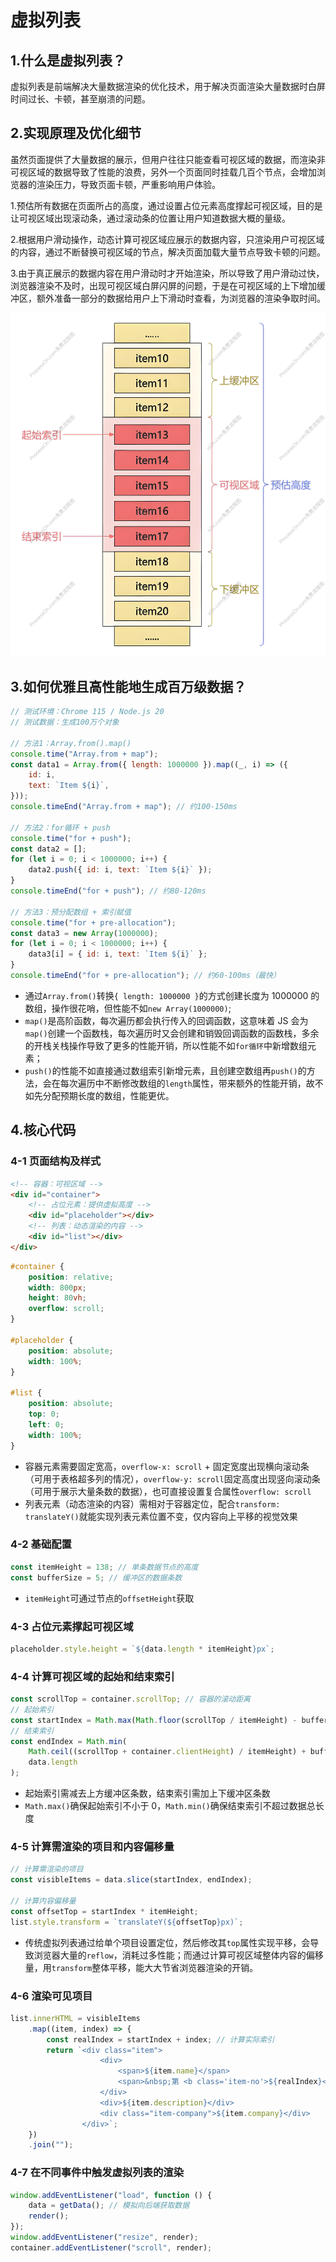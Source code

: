 # 虚拟列表

## 1.什么是虚拟列表？

虚拟列表是前端解决大量数据渲染的优化技术，用于解决页面渲染大量数据时白屏时间过长、卡顿，甚至崩溃的问题。

## 2.实现原理及优化细节

虽然页面提供了大量数据的展示，但用户往往只能查看可视区域的数据，而渲染非可视区域的数据导致了性能的浪费，另外一个页面同时挂载几百个节点，会增加浏览器的渲染压力，导致页面卡顿，严重影响用户体验。

1.预估所有数据在页面所占的高度，通过设置占位元素高度撑起可视区域，目的是让可视区域出现滚动条，通过滚动条的位置让用户知道数据大概的量级。

2.根据用户滑动操作，动态计算可视区域应展示的数据内容，只渲染用户可视区域的内容，通过不断替换可视区域的节点，解决页面加载大量节点导致卡顿的问题。

3.由于真正展示的数据内容在用户滑动时才开始渲染，所以导致了用户滑动过快，浏览器渲染不及时，出现可视区域白屏闪屏的问题，于是在可视区域的上下增加缓冲区，额外准备一部分的数据给用户上下滑动时查看，为浏览器的渲染争取时间。

![虚拟列表示意图](./虚拟列表01.png)

## 3.如何优雅且高性能地生成百万级数据？

```js
// 测试环境：Chrome 115 / Node.js 20
// 测试数据：生成100万个对象

// 方法1：Array.from().map()
console.time("Array.from + map");
const data1 = Array.from({ length: 1000000 }).map((_, i) => ({
	id: i,
	text: `Item ${i}`,
}));
console.timeEnd("Array.from + map"); // 约100-150ms

// 方法2：for循环 + push
console.time("for + push");
const data2 = [];
for (let i = 0; i < 1000000; i++) {
	data2.push({ id: i, text: `Item ${i}` });
}
console.timeEnd("for + push"); // 约80-120ms

// 方法3：预分配数组 + 索引赋值
console.time("for + pre-allocation");
const data3 = new Array(1000000);
for (let i = 0; i < 1000000; i++) {
	data3[i] = { id: i, text: `Item ${i}` };
}
console.timeEnd("for + pre-allocation"); // 约60-100ms（最快）
```

- 通过`Array.from()`转换`{ length: 1000000 }`的方式创建长度为 1000000 的数组，操作很花哨，但性能不如`new Array(1000000)`;
- `map()`是高阶函数，每次遍历都会执行传入的回调函数，这意味着 JS 会为`map()`创建一个函数栈，每次遍历时又会创建和销毁回调函数的函数栈，多余的开栈关栈操作导致了更多的性能开销，所以性能不如`for循环`中新增数组元素；
- `push()`的性能不如直接通过数组索引新增元素，且创建空数组再`push()`的方法，会在每次遍历中不断修改数组的`length`属性，带来额外的性能开销，故不如先分配预期长度的数组，性能更优。

## 4.核心代码

### 4-1 页面结构及样式

```html
<!-- 容器：可视区域 -->
<div id="container">
	<!-- 占位元素：提供虚拟高度 -->
	<div id="placeholder"></div>
	<!-- 列表：动态渲染的内容 -->
	<div id="list"></div>
</div>
```

```css
#container {
	position: relative;
	width: 800px;
	height: 80vh;
	overflow: scroll;
}

#placeholder {
	position: absolute;
	width: 100%;
}

#list {
	position: absolute;
	top: 0;
	left: 0;
	width: 100%;
}
```

- 容器元素需要固定宽高，`overflow-x: scroll` + 固定宽度出现横向滚动条（可用于表格超多列的情况），`overflow-y: scroll`固定高度出现竖向滚动条（可用于展示大量条数的数据），也可直接设置复合属性`overflow: scroll`
- 列表元素（动态渲染的内容）需相对于容器定位，配合`transform: translateY()`就能实现列表元素位置不变，仅内容向上平移的视觉效果

### 4-2 基础配置

```js
const itemHeight = 138; // 单条数据节点的高度
const bufferSize = 5; // 缓冲区的数据条数
```

- `itemHeight`可通过节点的`offsetHeight`获取

### 4-3 占位元素撑起可视区域

```js
placeholder.style.height = `${data.length * itemHeight}px`;
```

### 4-4 计算可视区域的起始和结束索引

```js
const scrollTop = container.scrollTop; // 容器的滚动距离
// 起始索引
const startIndex = Math.max(Math.floor(scrollTop / itemHeight) - bufferSize, 0);
// 结束索引
const endIndex = Math.min(
	Math.ceil((scrollTop + container.clientHeight) / itemHeight) + bufferSize,
	data.length
);
```

- 起始索引需减去上方缓冲区条数，结束索引需加上下缓冲区条数
- `Math.max()`确保起始索引不小于 0，`Math.min()`确保结束索引不超过数据总长度

### 4-5 计算需渲染的项目和内容偏移量

```js
// 计算需渲染的项目
const visibleItems = data.slice(startIndex, endIndex);

// 计算内容偏移量
const offsetTop = startIndex * itemHeight;
list.style.transform = `translateY(${offsetTop}px)`;
```

- 传统虚拟列表通过给单个项目设置定位，然后修改其`top`属性实现平移，会导致浏览器大量的`reflow`，消耗过多性能；而通过计算可视区域整体内容的偏移量，用`transform`整体平移，能大大节省浏览器渲染的开销。

### 4-6 渲染可见项目

```js
list.innerHTML = visibleItems
	.map((item, index) => {
		const realIndex = startIndex + index; // 计算实际索引
		return `<div class="item">
					<div>
						<span>${item.name}</span>
						<span>&nbsp;第 <b class='item-no'>${realIndex}</b> 号</span>
					</div>
					<div>${item.description}</div>
					<div class="item-company">${item.company}</div>
				</div>`;
	})
	.join("");
```

### 4-7 在不同事件中触发虚拟列表的渲染

```js
window.addEventListener("load", function () {
	data = getData(); // 模拟向后端获取数据
	render();
});
window.addEventListener("resize", render);
container.addEventListener("scroll", render);
```
